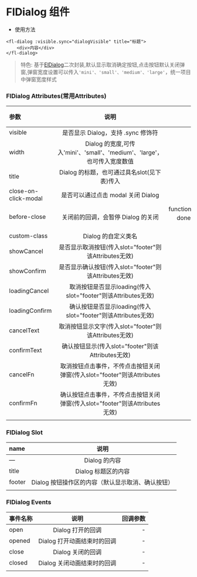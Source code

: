# FlDialog 组件

- 使用方法
```
<fl-dialog :visible.sync="dialogVisible" title="标题">
    <div>内容</div>
</fl-dialog>
```
> 特色: 基于[ElDialog](https://element.eleme.cn/#/zh-CN/component/dialog)二次封装,默认显示取消确定按钮,点击按钮默认关闭弹窗,弹窗宽度设置可以传入`'mini'、'small'、'medium'、'large'`，统一项目中弹窗宽度样式

### FlDialog Attributes(常用Attributes)
| 参数 | 说明 |	类型 | 默认值 |
|:-|:-:|-:|-:|
| visible | 是否显示 Dialog，支持 .sync 修饰符 | boolean | false |
| width | Dialog 的宽度,可传入'mini'、'small'、'medium'、'large'，也可传入宽度数值 | string | small |
| title | Dialog 的标题，也可通过具名slot(见下表)传入 | string | - |
| close-on-click-modal | 是否可以通过点击 modal 关闭 Dialog | boolean | true |
| before-close | 关闭前的回调，会暂停 Dialog 的关闭 | function(done)，done 用于关闭 Dialog | - |
| custom-class | Dialog 的自定义类名 | string | - |
| showCancel | 是否显示取消按钮(传入slot="footer"则该Attributes无效) | boolean | true |
| showConfirm | 是否显示确认按钮(传入slot="footer"则该Attributes无效) | boolean | true |
| loadingCancel | 取消按钮是否显示loading(传入slot="footer"则该Attributes无效) | boolean | false |
| loadingConfirm | 确认按钮是否显示loading(传入slot="footer"则该Attributes无效) | boolean | false |
| cancelText | 取消按钮显示文字(传入slot="footer"则该Attributes无效) | string | 取消 |
| confirmText | 确认按钮显示(传入slot="footer"则该Attributes无效) | string | 确认 |
| cancelFn | 取消按钮点击事件，不传点击按钮关闭弹窗(传入slot="footer"则该Attributes无效) | function | - |
| confirmFn | 确认按钮点击事件，不传点击按钮关闭弹窗(传入slot="footer"则该Attributes无效) | function | - |
|||||

### FlDialog Slot
| name | 说明 |
|:-|:-:|
| — | Dialog 的内容 |
| title | Dialog 标题区的内容 |
| footer | Dialog 按钮操作区的内容（默认显示取消、确认按钮） |
|||


### FlDialog Events
| 事件名称 | 说明 |	回调参数 |
|:-|:-:|-:|
| open | Dialog 打开的回调 | - |
| opened | Dialog 打开动画结束时的回调 | - |
| close | Dialog 关闭的回调 | - |
| closed | 	Dialog 关闭动画结束时的回调 | - |
||||
